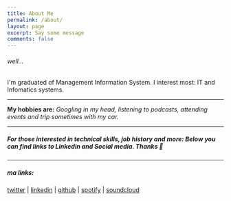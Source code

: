 ```yaml
---
title: About Me
permalink: /about/
layout: page
excerpt: Say some message
comments: false
---
```


###### well...
I'm graduated of Management Information System. I interest most: IT and Infomatics systems. 

---

**My hobbies are:** *Googling in my head, listening to podcasts, attending events and trip sometimes with my car.*

---

##### For those interested in technical skills, job history and more: Below you can find links to Linkedin and Social media. Thanks 🙏

---

##### ma links:

[twitter](https://twitter.com/cenkekincii) | [linkedin](https://www.linkedin.com/in/cenkekinci/) | [github](https://github.com/cenkekinci) | [spotify](https://open.spotify.com/user/alfaekinci) | [soundcloud](https://soundcloud.com/cenkekinci)
